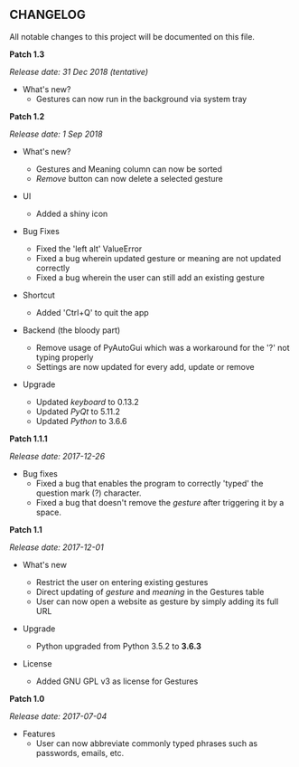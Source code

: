 CHANGELOG
---------
All notable changes to this project will be documented on this file.

**Patch 1.3**

_Release date: 31 Dec 2018 (tentative)_

* What's new?
    * Gestures can now run in the background via system tray 


**Patch 1.2**

_Release date: 1 Sep 2018_

* What's new?
    * Gestures and Meaning column can now be sorted
    * _Remove_ button can now delete a selected gesture 

* UI
    * Added a shiny icon

* Bug Fixes
    * Fixed the 'left alt' ValueError 
    * Fixed a bug wherein updated gesture or meaning are not updated correctly
    * Fixed a bug wherein the user can still add an existing gesture

* Shortcut
    * Added 'Ctrl+Q' to quit the app

* Backend (the bloody part)
    * Remove usage of PyAutoGui which was a workaround for the '?' not typing properly
    * Settings are now updated for every add, update or remove  

* Upgrade
    * Updated _keyboard_ to 0.13.2
    * Updated _PyQt_ to 5.11.2
    * Updated _Python_ to 3.6.6


**Patch 1.1.1**

_Release date: 2017-12-26_

* Bug fixes
    * Fixed a bug that enables the program to correctly 'typed' the question mark (?) character.
    * Fixed a bug that doesn't remove the _gesture_ after triggering it by a space.


**Patch 1.1**

_Release date: 2017-12-01_

* What's new
    * Restrict the user on entering existing gestures
    * Direct updating of _gesture_ and _meaning_ in the Gestures table
    * User can now open a website as gesture by simply adding its full URL 

* Upgrade
    * Python upgraded from Python 3.5.2 to **3.6.3**

* License
    * Added GNU GPL v3 as license for Gestures


**Patch 1.0**

_Release date: 2017-07-04_

* Features
    * User can now abbreviate commonly typed phrases such as passwords, emails, etc.
